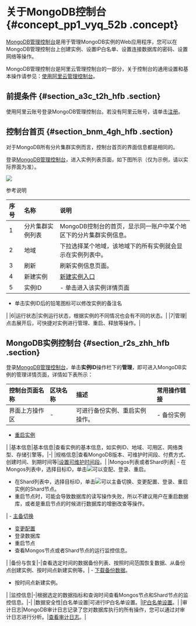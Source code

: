 # 关于MongoDB控制台 {#concept_pp1_vyq_52b .concept}

[MongoDB管理控制台](https://mongodb.console.aliyun.com/)是用于管理MongoDB实例的Web应用程序，您可以在MongoDB管理控制台上创建实例、设置IP白名单、设置连接数据库的密码、设置网络等操作。

MongoDB管理控制台是阿里云管理控制台的一部分，关于控制台的通用设置和基本操作请参见：[使用阿里云管理控制台](https://help.aliyun.com/document_detail/47605.html)。

## 前提条件 {#section_a3c_t2h_hfb .section}

使用阿里云账号登录MongoDB管理控制台。若没有阿里云账号，请单击[注册](https://account.aliyun.com/register/register.htm)。

## 控制台首页 {#section_bnm_4gh_hfb .section}

对于MongoDB所有分片集群实例而言，控制台首页的界面信息都是相同的。

登录[MongoDB管理控制台](https://mongodb.console.aliyun.com/)，进入实例列表页面，如下图所示（仅为示例，请以实际界面为准）。

![](http://static-aliyun-doc.oss-cn-hangzhou.aliyuncs.com/assets/img/6687/154476951713822_zh-CN.png)

参考说明

|序号|名称|说明|
|:-|:-|:-|
|1|分片集群实例列表|MongoDB控制台的首页，显示同一账户中某个地区下的分片集群实例信息。|
|2|地域|下拉选择某个地域，该地域下的所有实例就会显示在实例列表中。|
|3|刷新|刷新实例信息页面。|
|4|新建实例|[新建实例入口](https://help.aliyun.com/document_detail/55137.html)|
|5|实例ID| -   单击进入该实例详情页面
-   单击实例ID后的铅笔图标可以修改实例的备注名

 |
|6|运行状态|实例运行状态，根据实例的不同情况也会有不同的状态。|
|7|管理|点击展开后，可快捷对实例进行管理、重启、释放等操作。|

## MongoDB实例控制台 {#section_r2s_zhh_hfb .section}

登录[MongoDB管理控制台](https://mongodb.console.aliyun.com/)，单击**实例ID**操作栏下的**管理**，即可进入MongoDB实例的管理详情页面，详情如下表所示：

|控制台页面名称|区块名称|描述|常用操作链接|
|:------|:---|:-|:-----|
|界面上方操作区|-|可进行备份实例、重启实例操作。| -   备份实例
-   [重启实例](../../../../cn.zh-CN/用户指南/实例管理/重启实例.md#)

 |
|基本信息|基本信息|查看实例的基本信息，如实例ID、地域、可用区、网络类型、存储引擎等。|-|
|规格信息|查看MongoDB版本、可维护时间段、付费方式、创建时间、到期时间等|[设置可维护时间段](../../../../cn.zh-CN/用户指南/实例管理/设置可维护时间段.md#)。|
|Mongos列表或者Shard列表| -   在Mongos列表中，选择目标ID，单击![](http://static-aliyun-doc.oss-cn-hangzhou.aliyuncs.com/assets/img/6689/154476951713802_zh-CN.png)可以变配、登录、重启。
-   在Shard列表中，选择目标ID，单击![](http://static-aliyun-doc.oss-cn-hangzhou.aliyuncs.com/assets/img/6689/154476951713802_zh-CN.png)可以主备切换、变更配置、登录、重启实例的Shard节点。
-   重启节点时，可能会导致数据库的读写操作失败，所以不建议用户在重启数据库，或者是重启节点的时候进行数据库的增删改查等操作。

 | -   [主备切换](../../../../cn.zh-CN/用户指南/主备切换/MongoDB分片集群实例设置主备切换.md#ul_bl4_fkh_kfb)
-   [变更配置](../../../../cn.zh-CN/用户指南/实例管理/变更配置.md#section_lzh_wn4_1fb)
-   登录数据库
-   重启节点
-   查看Mongos节点或者Shard节点的运行监控信息。

 |
|备份与恢复|-|查看选定时间的数据备份列表、按照时间范围恢复数据、从备份点创建实例、按时间点新建实例等。| -   [下载备份数据](../../../../cn.zh-CN/.md#)。
-   按时间点新建实例。

 |
|监控信息|-|根据选定的数据指标和查询时间查看Mongos节点和Shard节点的监控信息。|-|
|数据安全性|白名单设置|可进行IP白名单设置。|[IP白名单设置](cn.zh-CN/分片集群快速入门/设置白名单.md#)。|
|审计日志|MongoDB审计日志记录了您对数据库执行的所有操作，您可以通过对审计日志进行分析。|[查看审计日志](../../../../cn.zh-CN/用户指南/数据安全性/审计日志.md#)。|

